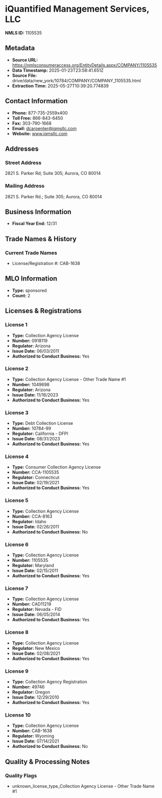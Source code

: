 # iQuantified Management Services, LLC

**NMLS ID:** 1105535

## Metadata
- **Source URL:** https://nmlsconsumeraccess.org/EntityDetails.aspx/COMPANY/1105535
- **Data Timestamp:** 2025-01-23T23:58:41.651Z
- **Source File:** drive/data/new_york/10784/COMPANY/COMPANY_1105535.html
- **Extraction Time:** 2025-05-27T10:39:20.774839

## Contact Information
- **Phone:** 877-735-2559x400
- **Toll Free:** 866-843-6450
- **Fax:** 303-790-1668
- **Email:** dcarpenter@iqmsllc.com
- **Website:** www.iqmsllc.com

## Addresses
### Street Address
2821 S. Parker Rd; Suite 305; Aurora, CO 80014

### Mailing Address
2821 S. Parker Rd.; Suite 305; Aurora, CO 80014

## Business Information
- **Fiscal Year End:** 12/31

## Trade Names & History
### Current Trade Names
- License/Registration #: CAB-1638

## MLO Information
- **Type:** sponsored
- **Count:** 2

## Licenses & Registrations

### License 1
- **Type:** Collection Agency License
- **Number:** 0918119
- **Regulator:** Arizona
- **Issue Date:** 06/03/2011
- **Authorized to Conduct Business:** Yes

### License 2
- **Type:** Collection Agency License - Other Trade Name #1
- **Number:** 1049698
- **Regulator:** Arizona
- **Issue Date:** 11/16/2023
- **Authorized to Conduct Business:** Yes

### License 3
- **Type:** Debt Collection License
- **Number:** 10784-99
- **Regulator:** California - DFPI
- **Issue Date:** 08/31/2023
- **Authorized to Conduct Business:** Yes

### License 4
- **Type:** Consumer Collection Agency License
- **Number:** CCA-1105535
- **Regulator:** Connecticut
- **Issue Date:** 02/19/2021
- **Authorized to Conduct Business:** Yes

### License 5
- **Type:** Collection Agency License
- **Number:** CCA-8163
- **Regulator:** Idaho
- **Issue Date:** 02/26/2011
- **Authorized to Conduct Business:** No

### License 6
- **Type:** Collection Agency License
- **Number:** 1105535
- **Regulator:** Maryland
- **Issue Date:** 02/15/2011
- **Authorized to Conduct Business:** Yes

### License 7
- **Type:** Collection Agency License
- **Number:** CAD11219
- **Regulator:** Nevada - FID
- **Issue Date:** 06/05/2014
- **Authorized to Conduct Business:** Yes

### License 8
- **Type:** Collection Agency License
- **Regulator:** New Mexico
- **Issue Date:** 02/08/2021
- **Authorized to Conduct Business:** Yes

### License 9
- **Type:** Collection Agency Registration
- **Number:** 49746
- **Regulator:** Oregon
- **Issue Date:** 12/29/2010
- **Authorized to Conduct Business:** Yes

### License 10
- **Type:** Collection Agency License
- **Number:** CAB-1638
- **Regulator:** Wyoming
- **Issue Date:** 07/14/2021
- **Authorized to Conduct Business:** No

## Quality & Processing Notes
### Quality Flags
- unknown_license_type_Collection Agency License - Other Trade Name #1
